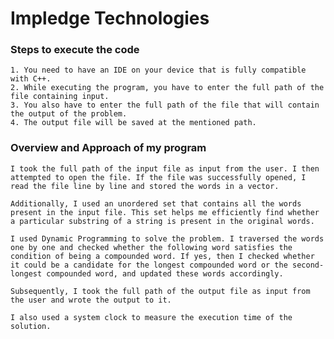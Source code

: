 # Impledge Technologies

### Steps to execute the code
    
    1. You need to have an IDE on your device that is fully compatible with C++.
    2. While executing the program, you have to enter the full path of the file containing input.
    3. You also have to enter the full path of the file that will contain the output of the problem.
    4. The output file will be saved at the mentioned path.

### Overview and Approach of my program

    I took the full path of the input file as input from the user. I then attempted to open the file. If the file was successfully opened, I read the file line by line and stored the words in a vector.

    Additionally, I used an unordered set that contains all the words present in the input file. This set helps me efficiently find whether a particular substring of a string is present in the original words.

    I used Dynamic Programming to solve the problem. I traversed the words one by one and checked whether the following word satisfies the condition of being a compounded word. If yes, then I checked whether it could be a candidate for the longest compounded word or the second-longest compounded word, and updated these words accordingly.

    Subsequently, I took the full path of the output file as input from the user and wrote the output to it.

    I also used a system clock to measure the execution time of the solution.
